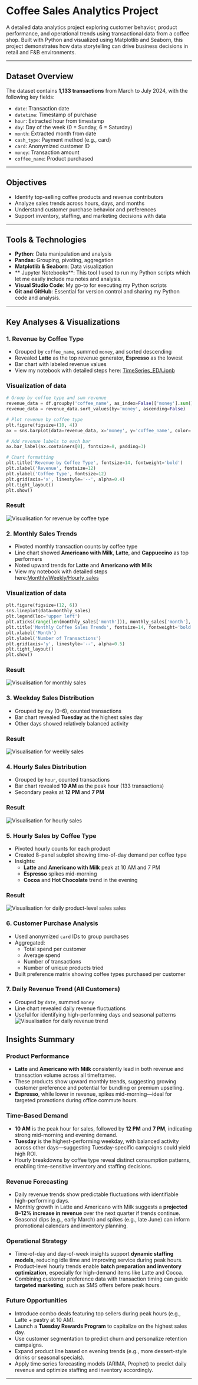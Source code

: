 # Coffee Sales Analytics Project

A detailed data analytics project exploring customer behavior, product performance, and operational trends using transactional data from a coffee shop. Built with Python and visualized using Matplotlib and Seaborn, this project demonstrates how data storytelling can drive business decisions in retail and F&B environments.

---

## Dataset Overview

The dataset contains **1,133 transactions** from March to July 2024, with the following key fields:

- `date`: Transaction date
- `datetime`: Timestamp of purchase
- `hour`: Extracted hour from timestamp
- `day`: Day of the week (0 = Sunday, 6 = Saturday)
- `month`: Extracted month from date
- `cash_type`: Payment method (e.g., card)
- `card`: Anonymized customer ID
- `money`: Transaction amount
- `coffee_name`: Product purchased

---

## Objectives

- Identify top-selling coffee products and revenue contributors
- Analyze sales trends across hours, days, and months
- Understand customer purchase behavior and preferences
- Support inventory, staffing, and marketing decisions with data

---

## Tools & Technologies

- **Python**: Data manipulation and analysis
- **Pandas**: Grouping, pivoting, aggregation
- **Matplotlib & Seaborn**: Data visualization
- ** Jupyter Notebooks**: This tool I used to run my Python scripts which let me easily include mu notes and analysis.
- **Visual Studio Code**: My go-to for executing my Python scripts
- **Git and GitHub**: Essential for version control and sharing my Python code and analysis.

---


## Key Analyses & Visualizations

### 1. **Revenue by Coffee Type**
- Grouped by `coffee_name`, summed `money`, and sorted descending
- Revealed **Latte** as the top revenue generator, **Espresso** as the lowest
- Bar chart with labeled revenue values
- View my notebook with detailed steps here:
[TimeSeries_EDA.ipnb](TimeSeries_EDA.ipynb)

### Visualization of data

```python
# Group by coffee type and sum revenue
revenue_data = df.groupby('coffee_name', as_index=False)['money'].sum()
revenue_data = revenue_data.sort_values(by='money', ascending=False)

# Plot revenue by coffee type
plt.figure(figsize=(10, 4))
ax = sns.barplot(data=revenue_data, x='money', y='coffee_name', color='steelblue')

# Add revenue labels to each bar
ax.bar_label(ax.containers[0], fontsize=8, padding=3)

# Chart formatting
plt.title('Revenue by Coffee Type', fontsize=14, fontweight='bold')
plt.xlabel('Revenue', fontsize=12)
plt.ylabel('Coffee Type', fontsize=12)
plt.grid(axis='x', linestyle='--', alpha=0.4)
plt.tight_layout()
plt.show()
```
### Result
![Visualisation for revenue by coffee type](images/renenue_by_coffeetype.png)

### 2. **Monthly Sales Trends**
- Pivoted monthly transaction counts by coffee type
- Line chart showed **Americano with Milk**, **Latte**, and **Cappuccino** as top performers
- Noted upward trends for **Latte** and **Americano with Milk**
- View my notebook with detailed steps here:[Monthly/Weekly/Hourly_sales](Next_day_week_month_sales.ipynb)

### Visualization of data

```python
plt.figure(figsize=(12, 6))
sns.lineplot(data=monthly_sales)
plt.legend(loc='upper left')
plt.xticks(range(len(monthly_sales['month'])), monthly_sales['month'], size='small')
plt.title('Monthly Coffee Sales Trends', fontsize=14, fontweight='bold')
plt.xlabel('Month')
plt.ylabel('Number of Transactions')
plt.grid(axis='y', linestyle='--', alpha=0.5)
plt.tight_layout()
plt.show()
```
### Result
![Visualisation for monthly sales](images/monthly_coffee_trend.png)


### 3. **Weekday Sales Distribution**
- Grouped by `day` (0–6), counted transactions
- Bar chart revealed **Tuesday** as the highest sales day
- Other days showed relatively balanced activity

### Result
![Visualisation for weekly sales](images/weekly_coffee_sales.png)

### 4. **Hourly Sales Distribution**
- Grouped by `hour`, counted transactions
- Bar chart revealed **10 AM** as the peak hour (133 transactions)
- Secondary peaks at **12 PM** and **7 PM**

### Result
![Visualisation for hourly sales](images/hourly_coffee_sales.png)

### 5. **Hourly Sales by Coffee Type**
- Pivoted hourly counts for each product
- Created 8-panel subplot showing time-of-day demand per coffee type
- Insights:
  - **Latte** and **Americano with Milk** peak at 10 AM and 7 PM
  - **Espresso** spikes mid-morning
  - **Cocoa** and **Hot Chocolate** trend in the evening

### Result
![Visualisation for daily product-level sales sales](images/individualy_hourly_sales.png)

### 6. **Customer Purchase Analysis**
- Used anonymized `card` IDs to group purchases
- Aggregated:
  - Total spend per customer
  - Average spend
  - Number of transactions
  - Number of unique products tried
- Built preference matrix showing coffee types purchased per customer

### 7. **Daily Revenue Trend (All Customers)**
- Grouped by `date`, summed `money`
- Line chart revealed daily revenue fluctuations
- Useful for identifying high-performing days and seasonal patterns
![Visualisation for daily revenue trend](images/Daily_revenue_trend.png)

## Insights Summary

### Product Performance
- **Latte** and **Americano with Milk** consistently lead in both revenue and transaction volume across all timeframes.
- These products show upward monthly trends, suggesting growing customer preference and potential for bundling or premium upselling.
- **Espresso**, while lower in revenue, spikes mid-morning—ideal for targeted promotions during office commute hours.

### Time-Based Demand
- **10 AM** is the peak hour for sales, followed by **12 PM** and **7 PM**, indicating strong mid-morning and evening demand.
- **Tuesday** is the highest-performing weekday, with balanced activity across other days—suggesting Tuesday-specific campaigns could yield high ROI.
- Hourly breakdowns by coffee type reveal distinct consumption patterns, enabling time-sensitive inventory and staffing decisions.

### Revenue Forecasting
- Daily revenue trends show predictable fluctuations with identifiable high-performing days.
- Monthly growth in Latte and Americano with Milk suggests a **projected 8–12% increase in revenue** over the next quarter if trends continue.
- Seasonal dips (e.g., early March) and spikes (e.g., late June) can inform promotional calendars and inventory planning.

### Operational Strategy
- Time-of-day and day-of-week insights support **dynamic staffing models**, reducing idle time and improving service during peak hours.
- Product-level hourly trends enable **batch preparation and inventory optimization**, especially for high-demand items like Latte and Cocoa.
- Combining customer preference data with transaction timing can guide **targeted marketing**, such as SMS offers before peak hours.

### Future Opportunities
- Introduce combo deals featuring top sellers during peak hours (e.g., Latte + pastry at 10 AM).
- Launch a **Tuesday Rewards Program** to capitalize on the highest sales day.
- Use customer segmentation to predict churn and personalize retention campaigns.
- Expand product line based on evening trends (e.g., more dessert-style drinks or seasonal specials).
- Apply time series forecasting models (ARIMA, Prophet) to predict daily revenue and optimize staffing and inventory accordingly.



---

